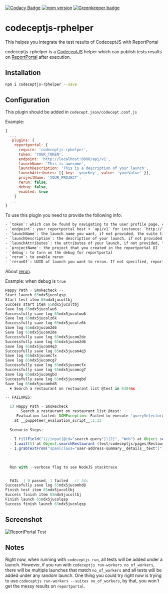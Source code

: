 [![Codacy Badge](https://api.codacy.com/project/badge/Grade/6e6495428bbd41f0807e4239c42403eb)](https://www.codacy.com/manual/PeterNgTr/codeceptjs-rphelper?utm_source=github.com&amp;utm_medium=referral&amp;utm_content=PeterNgTr/codeceptjs-rphelper&amp;utm_campaign=Badge_Grade) [![npm version](https://badge.fury.io/js/codeceptjs-rphelper.svg)](https://badge.fury.io/js/codeceptjs-rphelper) [![Greenkeeper badge](https://badges.greenkeeper.io/PeterNgTr/codeceptjs-rphelper.svg)](https://greenkeeper.io/)

# codeceptjs-rphelper

This helpes you integrate the test results of CodeceptJS with ReportPortal

codeceptjs-rphelper is a [CodeceptJS](https://codecept.io/) helper which can publish tests results on [ReportPortal](https://reportportal.io/) after execution.

## Installation

```sh
npm i codeceptjs-rphelper --save
```

## Configuration

This plugin should be added in `codecept.json/codecept.conf.js`

Example:

```js
{
  ...
   plugins: {
    reportportal: {
      require: 'codeceptjs-rphelper',
      token: 'YOUR_TOKEN',
      endpoint: 'http://localhost:8080/api/v1',
      launchName: 'This is awesome',
      launchDescription: 'This is a description of your launch',
      launchAttributes: [{ key: 'yourKey', value: 'yourValue' }],
      projectName: 'YOUR_PROJECT',
      rerun: false,
      debug: false,
      enabled: true
    }
  ...
}
```

To use this plugin you need to provide the following info:

```sh
- `token`: which can be found by navigating to the user profile page, clicking the username drop-down in the right header and selecting the "Profile" > "UUID" – is a unique user identifier. UUID is used in automated test configuration files for a user authentication instead of a password. It will allow you to post data, without logging it in the UI.
- `endpoint`: your reportportal host + `api/v1` for instance: `http://localhost:8080/api/v1`
- `launchName`: the launch name you want, if not provided, the suite title will be used
- `launchDescription`: the description of your launch, if not provided, the description will be empty
- `launchAttributes`: the attributes of your launch, if not provided, the attributes will be empty
- `projectName`: the project that you created in the reportportal UI
- `debug`: to turn on the debug for reportportal
- `rerun`: to enable rerun
- `rerunOf`: UUID of launch you want to rerun. If not specified, report portal will update the latest launch with the same name
```

About [rerun](https://github.com/reportportal/documentation/blob/master/src/md/src/DevGuides/rerun.md).

Example:
when debug is `true`

```js
Happy Path - Smokecheck --
Start launch 65ndx5jucolqsp
Start test item 65ndx5jucoltbj
Success start item 65ndx5jucoltbj
Save log 65ndx5jucolwu6
Successfully save log 65ndx5jucolwu6
Save log 65ndx5jucolz6k
Successfully save log 65ndx5jucolz6k
Save log 65ndx5jucom2d6
Save log 65ndx5jucom2de
Successfully save log 65ndx5jucom2de
Successfully save log 65ndx5jucom2d6
Save log 65ndx5jucom4q3
Successfully save log 65ndx5jucom4q3
Save log 65ndx5jucomcfx
Save log 65ndx5jucomcg7
Successfully save log 65ndx5jucomcfx
Successfully save log 65ndx5jucomcg7
Save log 65ndx5jucomgbd
Successfully save log 65ndx5jucomgbd
Save log 65ndx5jucomhd8
  ✖ Search a restaurant on restaurant list @test in 6384ms

-- FAILURES:

  1) Happy Path - Smokecheck
       Search a restaurant on restaurant list @test:
     Evaluation failed: DOMException: Failed to execute 'querySelectorAll' on 'Element': '(//input[@id="search-query"])[2]' is not a valid selector.
    at __puppeteer_evaluation_script__:1:33
  
  Scenario Steps:
  
  - I.fillField("(//input[@id="search-query"])[2]", "Web") at Object.searchRestaurant (test/codeceptjs/pages/RestaurantList.js:56:11)
  - I.wait(5) at Object.searchRestaurant (test/codeceptjs/pages/RestaurantList.js:55:11)
  - I.grabTextFrom("span[class="user-address-summary__details__text"]") at Test.Scenario (test/codeceptjs/tests/smokeCheck/happyPath.js:17:37)
  
  
  
  Run with --verbose flag to see NodeJS stacktrace


  FAIL  | 0 passed, 1 failed   // 34s
Successfully save log 65ndx5jucomhd8
Finish test item 65ndx5jucoltbj
Success finish item 65ndx5jucoltbj
Finish launch 65ndx5jucolqsp
Success finish launch 65ndx5jucolqsp
```

## Screenshot

![ReportPortal Test](https://i.ibb.co/zGkBpZ0/Screenshot-2020-02-24-at-11-26-47.png)

## Notes

Right now, when running with `codeceptjs run`, all tests will be added under a launch. However, if you run with `codeceptjs run-workers no_of_workers`, there will be multiple launches that match `no_of_workers` and all tests will be added under any random launch. One thing you could try right now is trying to use `codeceptjs run-workers --suites no_of_workers`, by that, you won't get the messy results on `reportportal`.
